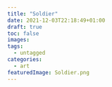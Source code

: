 ```yaml
---
title: "Soldier"
date: 2021-12-03T22:18:49+01:00
draft: true
toc: false
images:
tags:
  - untagged
categories:
  - art
featuredImage: Soldier.png
---
```


